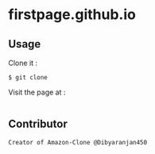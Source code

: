 # firstpage.github.io

## Usage

Clone it :

```
$ git clone 
```

Visit the page at : 

```

```

## Contributor

`
Creator of Amazon-Clone @Dibyaranjan450
`
